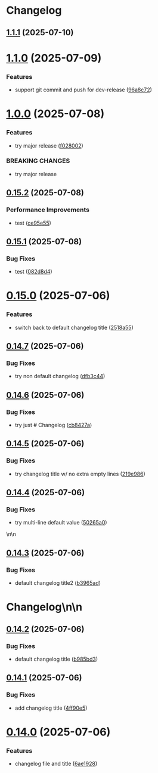 # Changelog

## [1.1.1](https://github.com/agilecustoms/publish/compare/v1.1.0...v1.1.1) (2025-07-10)


# [1.1.0](https://github.com/agilecustoms/publish/compare/v1.0.0...v1.1.0) (2025-07-09)

### Features

* support git commit and push for dev-release ([96a8c72](https://github.com/agilecustoms/publish/commit/96a8c720cf7f02a7cd057b999c232f2222216f8a))


# [1.0.0](https://github.com/agilecustoms/publish/compare/v0.15.2...v1.0.0) (2025-07-08)

### Features

* try major release ([f028002](https://github.com/agilecustoms/publish/commit/f028002f2b3579f6875e21c78030135f0a710890))


### BREAKING CHANGES

* try major release


## [0.15.2](https://github.com/agilecustoms/publish/compare/v0.15.1...v0.15.2) (2025-07-08)

### Performance Improvements

* test ([ce95e55](https://github.com/agilecustoms/publish/commit/ce95e55d5cbd45cf242d9803b7bc869827010d0b))


## [0.15.1](https://github.com/agilecustoms/publish/compare/v0.15.0...v0.15.1) (2025-07-08)

### Bug Fixes

* test ([082d8d4](https://github.com/agilecustoms/publish/commit/082d8d435ecd583632308f33ec4ffff6979c8c90))


# [0.15.0](https://github.com/agilecustoms/publish/compare/v0.14.7...v0.15.0) (2025-07-06)


### Features

* switch back to default changelog title ([2518a55](https://github.com/agilecustoms/publish/commit/2518a55e2da2838ce184ffc47ad2329c60233c58))



## [0.14.7](https://github.com/agilecustoms/publish/compare/v0.14.6...v0.14.7) (2025-07-06)


### Bug Fixes

* try non default changelog ([dfb3c44](https://github.com/agilecustoms/publish/commit/dfb3c44ab9219dabebe3640af71bee3ee3c53828))



## [0.14.6](https://github.com/agilecustoms/publish/compare/v0.14.5...v0.14.6) (2025-07-06)


### Bug Fixes

* try just # Changelog ([cb8427a](https://github.com/agilecustoms/publish/commit/cb8427a782409bf377a2b07f4de516a8acc84f05))



## [0.14.5](https://github.com/agilecustoms/publish/compare/v0.14.4...v0.14.5) (2025-07-06)


### Bug Fixes

* try changelog title w/ no extra empty lines ([219e986](https://github.com/agilecustoms/publish/commit/219e9861cc2d3d48c978d983fe4ad057099235fb))



## [0.14.4](https://github.com/agilecustoms/publish/compare/v0.14.3...v0.14.4) (2025-07-06)


### Bug Fixes

* try multi-line default value ([50265a0](https://github.com/agilecustoms/publish/commit/50265a0f540d4c0cc0f502582d2b201366644272))



\\n\\n

## [0.14.3](https://github.com/agilecustoms/publish/compare/v0.14.2...v0.14.3) (2025-07-06)


### Bug Fixes

* default changelog title2 ([b3965ad](https://github.com/agilecustoms/publish/commit/b3965ad5b44156ea2880da3b6927fd4adb8f7c3b))



# Changelog\n\n

## [0.14.2](https://github.com/agilecustoms/publish/compare/v0.14.1...v0.14.2) (2025-07-06)


### Bug Fixes

* default changelog title ([b985bd3](https://github.com/agilecustoms/publish/commit/b985bd3421589391121346b52ada39876ff8ad79))



## [0.14.1](https://github.com/agilecustoms/publish/compare/v0.14.0...v0.14.1) (2025-07-06)


### Bug Fixes

* add changelog title ([4ff90e5](https://github.com/agilecustoms/publish/commit/4ff90e50766017bcb20dfb239752f57a4aa8276b))



# [0.14.0](https://github.com/agilecustoms/publish/compare/v0.13.4...v0.14.0) (2025-07-06)


### Features

* changelog file and title ([6ae1928](https://github.com/agilecustoms/publish/commit/6ae19280f0e29bde0d0bf909afab29a834082bd2))